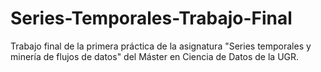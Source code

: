 # Series-Temporales-Trabajo-Final
Trabajo final de la primera práctica de la asignatura "Series temporales y minería de flujos de datos" del Máster en Ciencia de Datos de la UGR. 
